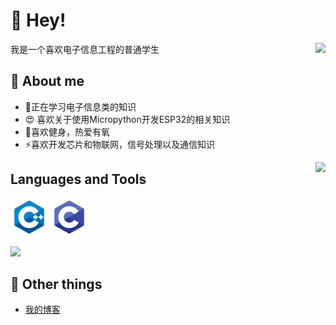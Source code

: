 # 👋 Hey!

<img align="right" src="https://github-readme-stats.vercel.app/api?username=Zhao-Changhao&show_icons=true&icon_color=0366d6&text_color=24292e&bg_color=ffffff&hide_title=true" />

我是一个喜欢电子信息工程的普通学生

## 💬 About me

<!-- * has a black childhood depicted in 300,000 words, may hit the bottom line then go crazy by incident, if this happens, please forgive me, I'm very sorry about that. -->
* 🔭正在学习电子信息类的知识
* :heart_eyes: 喜欢关于使用Micropython开发ESP32的相关知识
* 🥅喜欢健身，热爱有氧
* ⚡喜欢开发芯片和物联网，信号处理以及通信知识

<img align="right" src="https://github-readme-stats.vercel.app/api/top-langs/?username=Zhao-Changhao&layout=compact"/>

## Languages and Tools
<p align="left">
 <img style="margin: auto;" src="https://raw.githubusercontent.com/sachinverma53121/sachinverma53121/master/icons/cpp.png" alt=cplusplus width="60" height="60"/>
 <img style="margin: auto;" src="https://raw.githubusercontent.com/sachinverma53121/sachinverma53121/master/icons/c.png" alt=c width="60" height="60"/>
</p>

![](https://camo.githubusercontent.com/0a719c24a5eb8062d68bdabbd7306a0dcab0b0ce7093a8550870497456863ec9/68747470733a2f2f7777772e766563746f726c6f676f2e7a6f6e652f6c6f676f732f707974686f6e2f707974686f6e2d617232312e737667)

## 📮 Other things
- [我的博客](https://of_mint.github.io)

